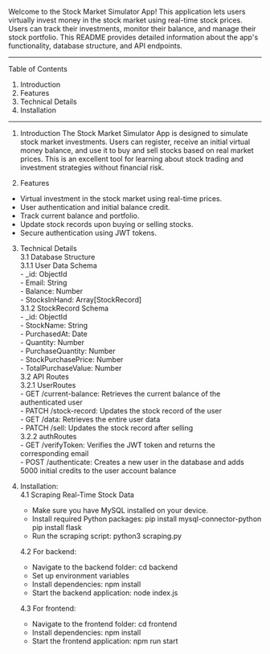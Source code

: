 Welcome to the Stock Market Simulator App!
This application lets users virtually invest money in the stock market using real-time stock prices. Users can track their investments, monitor their balance, and manage their stock portfolio. 
This README provides detailed information about the app's functionality, database structure, and API endpoints.

-------------------------------------------

Table of Contents
1. Introduction
2. Features
3. Technical Details
4. Installation
   
-------------------------------------------

1. Introduction
The Stock Market Simulator App is designed to simulate stock market investments.
Users can register, receive an initial virtual money balance, and use it to buy and sell stocks based on real market prices. This is an excellent tool for learning about stock trading and investment strategies without financial risk.

2. Features
- Virtual investment in the stock market using real-time prices.
- User authentication and initial balance credit.
- Track current balance and portfolio.
- Update stock records upon buying or selling stocks.
- Secure authentication using JWT tokens.

3. Technical Details <br />
      3.1 Database Structure <br />
          3.1.1 User Data Schema <br />
                - _id: ObjectId <br />
                - Email: String <br />
                - Balance: Number <br />
                - StocksInHand: Array[StockRecord] <br />
          3.1.2 StockRecord Schema <br />
                - _id: ObjectId <br />
                - StockName: String <br />
                - PurchasedAt: Date <br />
                - Quantity: Number <br />
                - PurchaseQuantity: Number <br />
                - StockPurchasePrice: Number <br />
                - TotalPurchaseValue: Number <br />
      3.2 API Routes <br />
          3.2.1 UserRoutes <br />
                - GET /current-balance: Retrieves the current balance of the authenticated user <br />
                - PATCH /stock-record: Updates the stock record of the user <br />
                - GET /data: Retrieves the entire user data <br />
                - PATCH /sell: Updates the stock record after selling <br />
          3.2.2 authRoutes <br />
                - GET /verifyToken: Verifies the JWT token and returns the corresponding email <br />
                - POST /authenticate: Creates a new user in the database and adds 5000 initial credits to the user account balance <br />
   
4. Installation: <br />
   4.1 Scraping Real-Time Stock Data
   - Make sure you have MySQL installed on your device.
   - Install required Python packages:
         pip install mysql-connector-python
         pip install flask
   - Run the scraping script:
         python3 scraping.py

   4.2 For backend:
   - Navigate to the backend folder:
         cd backend
   - Set up environment variables
   - Install dependencies:
         npm install
   - Start the backend application:
         node index.js

   4.3 For frontend:
   - Navigate to the frontend folder:
         cd frontend
   - Install dependencies:
         npm install
   - Start the frontend application:
         npm run start
